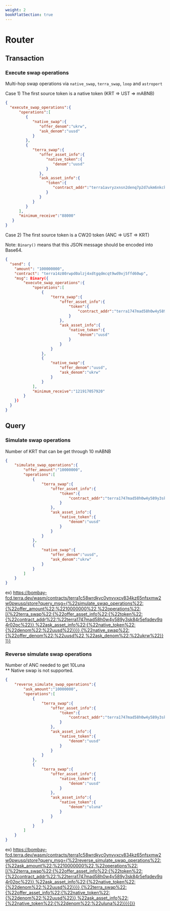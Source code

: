 ```yaml
---
weight: 2
bookFlatSection: true
---
```


# Router

## Transaction

### Execute swap operations

Multi-hop swap operations via `native_swap`, `terra_swap`, `loop` and `astroport`<br />

Case 1) The first source token is a native token (KRT => UST => mABNB)<br />

```json
{
  "execute_swap_operations":{
      "operations":[
         {
            "native_swap":{
               "offer_denom":"ukrw",
               "ask_denom":"uusd"
            }
         },
         {
            "terra_swap":{
               "offer_asset_info":{
                  "native_token":{
                     "denom":"uusd"
                  }
               },
               "ask_asset_info":{
                  "token":{
                     "contract_addr":"terra1avryzxnsn2denq7p2d7ukm6nkck9s0rz2llgnc"
                  }
               }
            }
         }
      ],
      "minimum_receive":"88000"
   }
}
```

Case 2) The first source token is a CW20 token (ANC => UST => KRT)<br />

Note: `Binary()` means that this JSON message should be encoded into Base64.<br />

```json
{
  "send": {
    "amount": "100000000",
    "contract": "terra14z80rwpd0alzj4xdtgqdmcqt9wd9xj5ffd60wp",
    "msg": Binary({
        "execute_swap_operations":{
            "operations":[
                {
                    "terra_swap":{
                        "offer_asset_info":{
                            "token":{
                                "contract_addr":"terra1747mad58h0w4y589y3sk84r5efqdev9q4r02pc"
                            }
                        },
                        "ask_asset_info":{
                            "native_token":{
                                "denom":"uusd"
                            }
                        }
                    }
                },
                {
                    "native_swap":{
                        "offer_denom":"uusd",
                        "ask_denom":"ukrw"
                    }
                }
            ],
            "minimum_receive":"121917057920"
        }
    })
  }
}
```

## Query


### Simulate swap operations
Number of KRT that can be get through 10 mABNB <br>
```json
{
    "simulate_swap_operations":{
        "offer_amount":"10000000",
        "operations":[
            {
                "terra_swap":{
                    "offer_asset_info":{
                        "token":{
                            "contract_addr":"terra1747mad58h0w4y589y3sk84r5efqdev9q4r02pc"
                        }
                    },
                    "ask_asset_info":{
                        "native_token":{
                            "denom":"uusd"
                        }
                    }
                }
            },
            {
                "native_swap":{
                    "offer_denom":"uusd",
                    "ask_denom":"ukrw"
                }
            }
        ]
    }
}
```
ex) https://bombay-fcd.terra.dev/wasm/contracts/terra1c58wrdkyc0ynvvxcv834kz65nfsxmw2w0pwusq/store?query_msg={%22simulate_swap_operations%22:{%22offer_amount%22:%2210000000%22,%22operations%22:[{%22terra_swap%22:{%22offer_asset_info%22:{%22token%22:{%22contract_addr%22:%22terra1747mad58h0w4y589y3sk84r5efqdev9q4r02pc%22}},%22ask_asset_info%22:{%22native_token%22:{%22denom%22:%22uusd%22}}}},{%22native_swap%22:{%22offer_denom%22:%22uusd%22,%22ask_denom%22:%22ukrw%22}}]}}

### Reverse simulate swap operations
Number of ANC needed to get 10Luna <br>
** Native swap is not supported. <br>
```json
{
    "reverse_simulate_swap_operations":{
        "ask_amount":"10000000",
        "operations":[
            {
                "terra_swap":{
                    "offer_asset_info":{
                        "token":{
                            "contract_addr":"terra1747mad58h0w4y589y3sk84r5efqdev9q4r02pc"
                        }
                    },
                    "ask_asset_info":{
                        "native_token":{
                            "denom":"uusd"
                        }
                    }
                }
            },
            {
                "terra_swap":{
                    "offer_asset_info":{
                        "native_token":{
                            "denom":"uusd"
                        }
                    },
                    "ask_asset_info":{
                        "native_token":{
                            "denom":"uluna"
                        }
                    }
                }
            }
        ]
    }
}
```
ex) https://bombay-fcd.terra.dev/wasm/contracts/terra1c58wrdkyc0ynvvxcv834kz65nfsxmw2w0pwusq/store?query_msg={%22reverse_simulate_swap_operations%22:{%22ask_amount%22:%2210000000%22,%22operations%22:[{%22terra_swap%22:{%22offer_asset_info%22:{%22token%22:{%22contract_addr%22:%22terra1747mad58h0w4y589y3sk84r5efqdev9q4r02pc%22}},%22ask_asset_info%22:{%22native_token%22:{%22denom%22:%22uusd%22}}}},{%22terra_swap%22:{%22offer_asset_info%22:{%22native_token%22:{%22denom%22:%22uusd%22}},%22ask_asset_info%22:{%22native_token%22:{%22denom%22:%22uluna%22}}}}]}}
